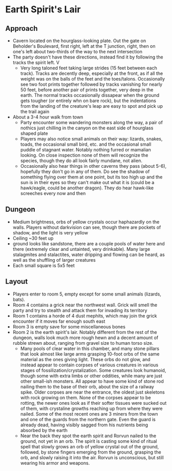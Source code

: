 # Earth Spirit's Lair

## Approach
- Cavern located on the hourglass-looking plate. Out the gate on Beholder's Boulevard, first right, left at the T junction, right, then on one's left about two-thirds of the way to the next intersection
- The party doesn't have these directions, instead find it by following the tracks the spirit left. V
  - Very long taloned feet taking large strides (15 feet between each track). Tracks are decently deep, especially at the front, as if all the weight was on the balls of the feet and the toes/talons. Occasionally see two foot prints together followed by tracks vanishing for nearly 50 feet, before another pair of prints together, very deep in the earth. The normal tracks occasionally dissapear when the ground gets tougher (or entirely whn on bare rock), but the indentations from the landing of the creature's leap are easy to spot and pick up the trail again
- About a 3-4 hour walk from town
  - Party encounter some wandering monsters along the way, a pair of nothics just chilling in the canyon on the east side of hourglass shaped plate
  - Players may also notice small animals on their way: lizards, snakes, toads, the occasional small bird, etc. and the occasional small puddle of stagnant water. Notably nothing furred or mamalian looking. On close inspection none of them will recognize the species, though they do all look fairly mundane, not alien.
  - Occasionally also hear things in other caverns they pass (about 5-6), hopefully they don't go in any of them. Do see the shadow of something flying over them at one point, but its too high up and the sun is in their eyes so they can't make out what it is (could be a hawk/eagle, could be another dragon). They do hear hawk-like screeches every now and then

## Dungeon
- Medium brightness, orbs of yellow crystals occur haphazardly on the walls. Players without darkvision can see, though there are pockets of shadow, and the light is very yellow
- Ceiling ~30 feet up
- ground looks like sandstone, there are a couple pools of water here and there (extremely clear and untainted, very drinkable). Many large stalagmites and stalactites, water dripping and flowing can be heard, as well as the shuffling of larger creatures
- Each small square is 5x5 feet


## Layout
- Players enter to room 5, empty except for some small animals (lizards, bats). 
- Room 4 contains a grick near the northwest wall. Grick will smell the party and try to stealth and attack them for invading its territory
- Room 1 contains a horde of 4 dust mephits, which may join the grick encounter if it moves far enough south east
- Room 3 is empty save for some miscellaneous bones
- Room 2 is the earth spirit's lair. Notably different from the rest of the dungeon, walls look much more rough hewn and a decent amount of rubble strewn about, ranging from gravel size to human torso size.
  - Many pools of clear water in this chamber, and many stone pillars that look almost like large arms grasping 10-foot orbs of the same material as the ones giving light. These orbs do not glow, and instead appear to contain corpses of various creatures in various stages of fossilization/crystalization. Some creatures look humanoid, though some with extra limbs or other oddities, while many are just other small-ish monsters. All appear to have some kind of stone rod nailing them to the base of their orb, about the size of a railway spike. Older corpses are near the entrance, the oldest just skeletons with rock growing on them. None of the corpses appear to be rotting, the newer ones look as if their softer tissues were sucked out of them, with crystaline growths reaching up from where they were nailed. Some of the most recent ones are 3 miners from the town and one of the guards from the northern gate. Even the guard is already dead, having visibly sagged from his nutrients being absorbed by the earth
  - Near the back they spot the earth spirit and Rorvun nailed to the ground, not yet in an orb. The spirit is casting some kind of ritual spell that slowly grows an orb of yellow crystal out of the ground, followed, by stone fingers emerging from the ground, grasping the orb, and slowly raising it into the air. Rorvun is unconscious, but still wearing his armor and weapons.